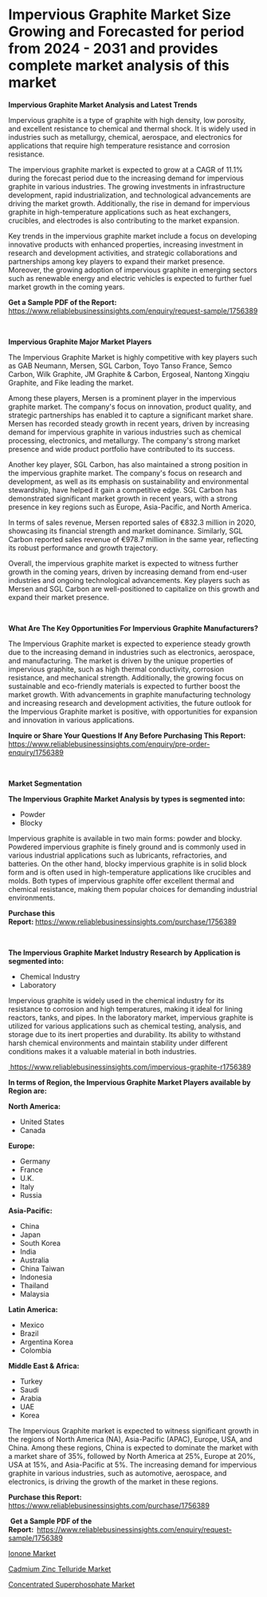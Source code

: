 <p><h1>Impervious Graphite Market Size Growing and Forecasted for period from 2024 - 2031 and provides complete market analysis of this market</h1></p><p><strong>Impervious Graphite Market Analysis and Latest Trends</strong></p>
<p><p>Impervious graphite is a type of graphite with high density, low porosity, and excellent resistance to chemical and thermal shock. It is widely used in industries such as metallurgy, chemical, aerospace, and electronics for applications that require high temperature resistance and corrosion resistance.</p><p>The impervious graphite market is expected to grow at a CAGR of 11.1% during the forecast period due to the increasing demand for impervious graphite in various industries. The growing investments in infrastructure development, rapid industrialization, and technological advancements are driving the market growth. Additionally, the rise in demand for impervious graphite in high-temperature applications such as heat exchangers, crucibles, and electrodes is also contributing to the market expansion.</p><p>Key trends in the impervious graphite market include a focus on developing innovative products with enhanced properties, increasing investment in research and development activities, and strategic collaborations and partnerships among key players to expand their market presence. Moreover, the growing adoption of impervious graphite in emerging sectors such as renewable energy and electric vehicles is expected to further fuel market growth in the coming years.</p></p>
<p><strong>Get a Sample PDF of the Report:&nbsp;</strong> <a href="https://www.reliablebusinessinsights.com/enquiry/request-sample/1756389">https://www.reliablebusinessinsights.com/enquiry/request-sample/1756389</a></p>
<p>&nbsp;</p>
<p><strong>Impervious Graphite Major Market Players</strong></p>
<p><p>The Impervious Graphite Market is highly competitive with key players such as GAB Neumann, Mersen, SGL Carbon, Toyo Tanso France, Semco Carbon, Wilk Graphite, JM Graphite & Carbon, Ergoseal, Nantong Xingqiu Graphite, and Fike leading the market.</p><p>Among these players, Mersen is a prominent player in the impervious graphite market. The company's focus on innovation, product quality, and strategic partnerships has enabled it to capture a significant market share. Mersen has recorded steady growth in recent years, driven by increasing demand for impervious graphite in various industries such as chemical processing, electronics, and metallurgy. The company's strong market presence and wide product portfolio have contributed to its success.</p><p>Another key player, SGL Carbon, has also maintained a strong position in the impervious graphite market. The company's focus on research and development, as well as its emphasis on sustainability and environmental stewardship, have helped it gain a competitive edge. SGL Carbon has demonstrated significant market growth in recent years, with a strong presence in key regions such as Europe, Asia-Pacific, and North America.</p><p>In terms of sales revenue, Mersen reported sales of €832.3 million in 2020, showcasing its financial strength and market dominance. Similarly, SGL Carbon reported sales revenue of €978.7 million in the same year, reflecting its robust performance and growth trajectory.</p><p>Overall, the impervious graphite market is expected to witness further growth in the coming years, driven by increasing demand from end-user industries and ongoing technological advancements. Key players such as Mersen and SGL Carbon are well-positioned to capitalize on this growth and expand their market presence.</p></p>
<p>&nbsp;</p>
<p><strong>What Are The Key Opportunities For Impervious Graphite Manufacturers?</strong></p>
<p><p>The Impervious Graphite market is expected to experience steady growth due to the increasing demand in industries such as electronics, aerospace, and manufacturing. The market is driven by the unique properties of impervious graphite, such as high thermal conductivity, corrosion resistance, and mechanical strength. Additionally, the growing focus on sustainable and eco-friendly materials is expected to further boost the market growth. With advancements in graphite manufacturing technology and increasing research and development activities, the future outlook for the Impervious Graphite market is positive, with opportunities for expansion and innovation in various applications.</p></p>
<p><strong>Inquire or Share Your Questions If Any Before Purchasing This Report:</strong> <a href="https://www.reliablebusinessinsights.com/enquiry/pre-order-enquiry/1756389">https://www.reliablebusinessinsights.com/enquiry/pre-order-enquiry/1756389</a></p>
<p>&nbsp;</p>
<p><strong>Market Segmentation</strong></p>
<p><strong>The Impervious Graphite Market Analysis by types is segmented into:</strong></p>
<p><ul><li>Powder</li><li>Blocky</li></ul></p>
<p><p>Impervious graphite is available in two main forms: powder and blocky. Powdered impervious graphite is finely ground and is commonly used in various industrial applications such as lubricants, refractories, and batteries. On the other hand, blocky impervious graphite is in solid block form and is often used in high-temperature applications like crucibles and molds. Both types of impervious graphite offer excellent thermal and chemical resistance, making them popular choices for demanding industrial environments.</p></p>
<p><strong>Purchase this Report:&nbsp;</strong><a href="https://www.reliablebusinessinsights.com/purchase/1756389">https://www.reliablebusinessinsights.com/purchase/1756389</a></p>
<p>&nbsp;</p>
<p><strong>The Impervious Graphite Market Industry Research by Application is segmented into:</strong></p>
<p><ul><li>Chemical Industry</li><li>Laboratory</li></ul></p>
<p><p>Impervious graphite is widely used in the chemical industry for its resistance to corrosion and high temperatures, making it ideal for lining reactors, tanks, and pipes. In the laboratory market, impervious graphite is utilized for various applications such as chemical testing, analysis, and storage due to its inert properties and durability. Its ability to withstand harsh chemical environments and maintain stability under different conditions makes it a valuable material in both industries.</p></p>
<p><a href="https://www.reliablebusinessinsights.com/impervious-graphite-r1756389">&nbsp;https://www.reliablebusinessinsights.com/impervious-graphite-r1756389</a></p>
<p><strong>In terms of Region, the Impervious Graphite Market Players available by Region are:</strong></p>
<p>
    <p> <strong> North America: </strong>
        <ul>
            <li>United States</li>
            <li>Canada</li>
        </ul>
        </p> 
    <p> <strong> Europe: </strong>
        <ul>
            <li>Germany</li>
            <li>France</li>
            <li>U.K.</li>
            <li>Italy</li>
            <li>Russia</li>
        </ul>
        </p> 
    <p> <strong> Asia-Pacific: </strong>
        <ul>
            <li>China</li>
            <li>Japan</li>
            <li>South Korea</li>
            <li>India</li>
            <li>Australia</li>
            <li>China Taiwan</li>
            <li>Indonesia</li>
            <li>Thailand</li>
            <li>Malaysia</li>
        </ul>
        </p> 
    <p> <strong> Latin America: </strong>
        <ul>
            <li>Mexico</li>
            <li>Brazil</li>
            <li>Argentina Korea</li>
            <li>Colombia</li>
        </ul>
        </p> 
    <p> <strong> Middle East & Africa: </strong>
        <ul>
            <li>Turkey</li>
            <li>Saudi</li>
            <li>Arabia</li>
            <li>UAE</li>
            <li>Korea</li>
        </ul>
    </p>
    </p>
<p><p>The Impervious Graphite market is expected to witness significant growth in the regions of North America (NA), Asia-Pacific (APAC), Europe, USA, and China. Among these regions, China is expected to dominate the market with a market share of 35%, followed by North America at 25%, Europe at 20%, USA at 15%, and Asia-Pacific at 5%. The increasing demand for impervious graphite in various industries, such as automotive, aerospace, and electronics, is driving the growth of the market in these regions.</p></p>
<p><strong>Purchase this Report: </strong><a href="https://www.reliablebusinessinsights.com/purchase/1756389">https://www.reliablebusinessinsights.com/purchase/1756389</a></p>
<p>&nbsp;<strong>Get a Sample PDF of the Report:&nbsp;&nbsp;</strong><a href="https://www.reliablebusinessinsights.com/enquiry/request-sample/1756389">https://www.reliablebusinessinsights.com/enquiry/request-sample/1756389</a></p>
<p><strong></strong></p>
<p><p><a href="https://github.com/Hunterico88/Market-Research-Report-List-1/blob/main/ionone-market.md">Ionone Market</a></p><p><a href="https://github.com/nhteumcc68/Market-Research-Report-List-1/blob/main/cadmium-zinc-telluride-market.md">Cadmium Zinc Telluride Market</a></p><p><a href="https://github.com/phuonganhit041011/Market-Research-Report-List-1/blob/main/concentrated-superphosphate-market.md">Concentrated Superphosphate Market</a></p></p>